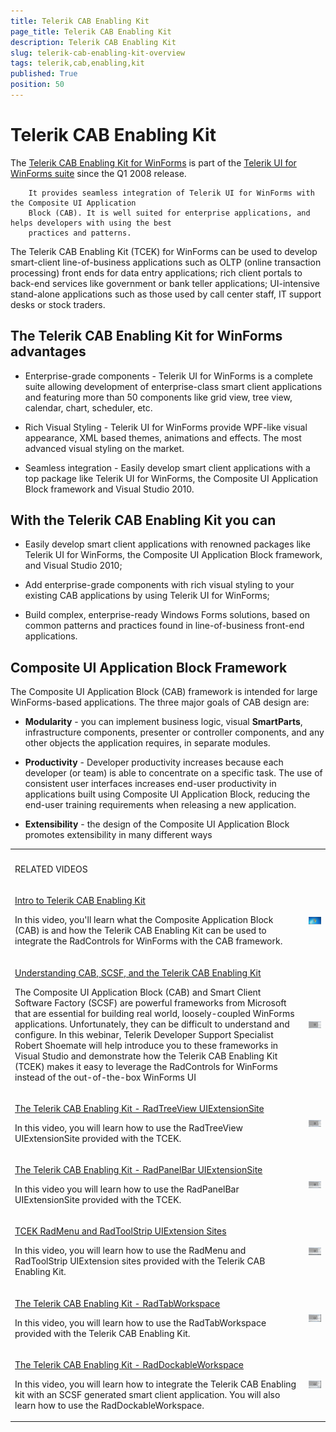 ```yaml
---
title: Telerik CAB Enabling Kit
page_title: Telerik CAB Enabling Kit
description: Telerik CAB Enabling Kit
slug: telerik-cab-enabling-kit-overview
tags: telerik,cab,enabling,kit
published: True
position: 50
---
```


# Telerik CAB Enabling Kit



The
        [Telerik CAB Enabling Kit for WinForms](http://telerikcab.codeplex.com/)
        is part of the
        [Telerik UI for WinForms suite](http://www.telerik.com/products/winforms.aspx) since the Q1 2008 release.

        It provides seamless integration of Telerik UI for WinForms with the Composite UI Application
        Block (CAB). It is well suited for enterprise applications, and helps developers with using the best
        practices and patterns.
      

The Telerik CAB Enabling Kit (TCEK) for WinForms can be used to develop
        smart-client line-of-business applications such as OLTP (online transaction
        processing) front ends for data entry applications; rich client portals to
        back-end services like government or bank teller applications; UI-intensive
        stand-alone applications such as those used by call center staff, IT support
        desks or stock traders.
      

## The Telerik CAB Enabling Kit for WinForms advantages

* Enterprise-grade components - Telerik UI for WinForms is a
              complete suite allowing development of enterprise-class smart client
              applications and featuring more than 50 components like grid view, tree
              view, calendar, chart, scheduler, etc.
            

* Rich Visual Styling - Telerik UI for WinForms provide WPF-like
              visual appearance, XML based themes, animations and effects. The most
              advanced visual styling on the market.
            

* Seamless integration - Easily develop smart client applications with a
              top package like Telerik UI for WinForms, the Composite UI
              Application Block framework and Visual Studio 2010.
            

## With the Telerik CAB Enabling Kit you can

* Easily develop smart client applications with renowned packages like
              Telerik UI for WinForms, the Composite UI Application Block framework, and
              Visual Studio 2010;
            

* Add enterprise-grade components with rich visual styling to your
              existing CAB applications by using Telerik UI for WinForms;
            

* Build complex, enterprise-ready Windows Forms solutions, based on
              common patterns and practices found in line-of-business front-end applications.
            

## Composite UI Application Block Framework

The Composite UI Application Block (CAB) framework is intended for large
          WinForms-based applications. The three major goals of CAB design are:
        

* __Modularity__ - you can implement business logic, visual __SmartParts__,
              infrastructure components, presenter or controller components, and any other objects the
              application requires, in separate modules.
            

* __Productivity__ - Developer productivity increases
              because each developer (or team) is able to concentrate on a specific task.
              The use of consistent user interfaces increases end-user productivity in
              applications built using Composite UI Application Block, reducing the
              end-user training requirements when releasing a new application.
            

* __Extensibility__ - the design of the Composite UI
              Application Block promotes extensibility in many different ways
            
<table><th><tr><td>

RELATED VIDEOS</td><td></td></tr></th><tr><td>

[Intro to Telerik CAB Enabling Kit](http://tv.telerik.com/watch/winforms/cab/intro-telerik-cab-enabling-kit)

In this video, you'll learn what the Composite Application Block (CAB) is and how the Telerik
                CAB Enabling Kit can be used to integrate the RadControls for WinForms with the CAB framework.
              </td><td>![telerik-cab-enabling-kit-overview 007](images/telerik-cab-enabling-kit-overview007.png)</td></tr><tr><td>

[Understanding CAB, SCSF, and the Telerik CAB Enabling Kit](http://tv.telerik.com/watch/winforms/webinar/understanding-cab-scsf-telerik-cab-enabling-kit)

The Composite UI Application Block (CAB) and Smart Client Software Factory (SCSF) are powerful frameworks from Microsoft
                that are essential for building real world, loosely-coupled WinForms applications. Unfortunately, they can be difficult
                to understand and configure. In this webinar, Telerik Developer Support Specialist Robert Shoemate will help introduce
                you to these frameworks in Visual Studio and demonstrate how the Telerik CAB Enabling Kit (TCEK) makes it easy to leverage
                the RadControls for WinForms instead of the out-of-the-box WinForms UI
              </td><td>![telerik-cab-enabling-kit-overview 001](images/telerik-cab-enabling-kit-overview001.png)</td></tr><tr><td>

[The Telerik CAB Enabling Kit - RadTreeView UIExtensionSite](http://tv.telerik.com/watch/winforms/cab/the-telerik-cab-enabling-kit-radtreeview-uiextensionsite)

In this video, you will learn how to use the RadTreeView UIExtensionSite provided with the TCEK.
              </td><td>![telerik-cab-enabling-kit-overview 002](images/telerik-cab-enabling-kit-overview002.png)</td></tr><tr><td>

[The Telerik CAB Enabling Kit - RadPanelBar UIExtensionSite](http://tv.telerik.com/watch/winforms/cab/the-telerik-cab-enabling-kit-radpanelbar-uiextensionsite)

In this video you will learn how to use the RadPanelBar UIExtensionSite provided with the TCEK.
              </td><td>![telerik-cab-enabling-kit-overview 003](images/telerik-cab-enabling-kit-overview003.png)</td></tr><tr><td>

[TCEK RadMenu and RadToolStrip UIExtension Sites](http://tv.telerik.com/watch/winforms/cab/tcek-radmenu-radtoolstrip-uiextension-sites)

In this video, you will learn how to use the RadMenu and RadToolStrip UIExtension sites provided with the Telerik CAB Enabling Kit.
              </td><td>![telerik-cab-enabling-kit-overview 004](images/telerik-cab-enabling-kit-overview004.png)</td></tr><tr><td>

[The Telerik CAB Enabling Kit - RadTabWorkspace](http://tv.telerik.com/watch/winforms/cab/the-telerik-cab-enabling-kit-radtabworkspace)

In this video, you will learn how to use the RadTabWorkspace provided with the Telerik CAB Enabling Kit.
              </td><td>![telerik-cab-enabling-kit-overview 005](images/telerik-cab-enabling-kit-overview005.png)</td></tr><tr><td>

[The Telerik CAB Enabling Kit - RadDockableWorkspace](http://tv.telerik.com/watch/winforms/cab/the-telerik-cab-enabling-kit-raddockableworkspace)

In this video, you will learn how to integrate the Telerik CAB Enabling kit with an SCSF generated smart client application.
                You will also learn how to use the RadDockableWorkspace.
              </td><td>![telerik-cab-enabling-kit-overview 006](images/telerik-cab-enabling-kit-overview006.png)</td></tr></table>
